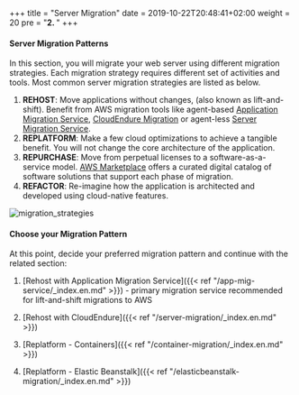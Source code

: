 +++
title = "Server Migration"
date = 2019-10-22T20:48:41+02:00
weight = 20
pre = "<b>2. </b>"
+++

#### Server Migration Patterns

In this section, you will migrate your web server using different migration strategies. Each migration strategy requires different set of activities and tools. Most common server migration strategies are listed as below.

1. **REHOST**: Move applications without changes, (also known as lift-and-shift). Benefit from AWS migration tools like agent-based <a href="https://aws.amazon.com/application-migration-service/">Application Migration Service</a>, <a href="https://aws.amazon.com/cloudendure-migration/" target="_blank">CloudEndure Migration</a> or agent-less <a href="https://aws.amazon.com/server-migration-service/" target="_blank">Server Migration Service</a>.
2. **REPLATFORM**: Make a few cloud optimizations to achieve a tangible benefit. You will not change the core architecture of the application.
3. **REPURCHASE**: Move from perpetual licenses to a software-as-a-service model. <a href="https://aws.amazon.com/mp/migration/" target="_blank">AWS Marketplace</a> offers a curated digital catalog of software solutions that support each phase of migration.
4. **REFACTOR**: Re-imagine how the application is architected and developed using cloud-native features.


![migration_strategies](/server_migration_overview/migration_options.png)


#### Choose your Migration Pattern 

At this point, decide your preferred migration pattern and continue with the related section: 


1. [Rehost with Application Migration  Service]({{< ref "/app-mig-service/_index.en.md" >}}) - primary migration service recommended for lift-and-shift migrations to AWS

1. [Rehost with CloudEndure]({{< ref "/server-migration/_index.en.md" >}})

2. [Replatform - Containers]({{< ref "/container-migration/_index.en.md" >}})

3. [Replatform - Elastic Beanstalk]({{< ref "/elasticbeanstalk-migration/_index.en.md" >}})
